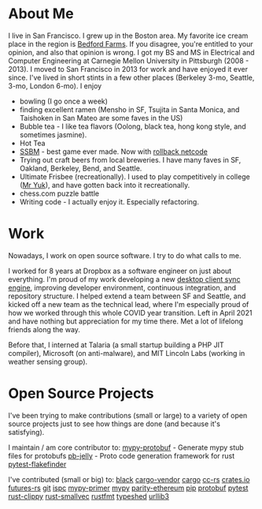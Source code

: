 # About Me

I live in San Francisco. I grew up in the Boston area. My
favorite ice cream place in the region is [Bedford Farms](https://www.bedfordfarmsicecream.com/).
If you disagree, you're entitled to your opinion, and also that opinion is wrong.
I got my BS and MS in Electrical and Computer Engineering at Carnegie Mellon University in
Pittsburgh (2008 - 2013). I moved to San Francisco in 2013 for work and have enjoyed it
ever since. I've lived in short stints in a few other places (Berkeley 3-mo, Seattle, 3-mo, London 6-mo).
I enjoy
- bowling (I go once a week)
- finding excellent ramen (Mensho in SF, Tsujita in Santa Monica, and Taishoken in San Mateo are some faves in the US)
- Bubble tea - I like tea flavors (Oolong, black tea, hong kong style, and sometimes jasmine).
- Hot Tea
- [SSBM](https://en.wikipedia.org/wiki/Super_Smash_Bros._Melee) - best game ever made. Now with [rollback netcode](https://slippi.gg/)
- Trying out craft beers from local breweries. I have many faves in SF, Oakland, Berkeley, Bend, and Seattle.
- Ultimate Frisbee (recreationally). I used to play competitively in college ([Mr Yuk](https://www.youtube.com/watch?v=2kZ4Xsb0oew)), and have gotten back into it recreationally.
- chess.com puzzle battle
- Writing code - I actually enjoy it. Especially refactoring.

# Work

Nowadays, I work on open source software. I try to do what calls to me.

I worked for 8 years at Dropbox as a software engineer on just about everything.
I'm proud of my work developing a new [desktop client sync engine](https://dropbox.tech/infrastructure/rewriting-the-heart-of-our-sync-engine),
improving developer environment, continuous integration, and repository structure. I helped extend a team between
SF and Seattle, and kicked off a new team as the technical lead, where I'm especially
proud of how we worked through this whole COVID year transition. Left in April 2021
and have nothing but appreciation for my time there. Met a lot of lifelong friends along the way.

Before that, I interned at Talaria (a small startup building a PHP JIT compiler), Microsoft (on anti-malware),
and MIT Lincoln Labs (working in weather sensing group).

# Open Source Projects

I've been trying to make contributions (small or large) to a variety of open source projects
just to see how things are done (and because it's satisfying).

I maintain / am core contributor to:
[mypy-protobuf](https://github.com/dropbox/mypy-protobuf) - Generate mypy stub files for protobufs
[pb-jelly](https://github.com/dropbox/pb-jelly) - Proto code generation framework for rust
[pytest-flakefinder](https://github.com/dropbox/pytest-flakefinder)

I've contributed (small or big) to:
[black](https://github.com/psf/black)
[cargo-vendor](https://github.com/alexcrichton/cargo-vendor)
[cargo](https://github.com/rust-lang/cargo)
[cc-rs](https://github.com/alexcrichton/cc-rs)
[crates.io](https://github.com/rust-lang/crates.io)
[futures-rs](https://github.com/rust-lang/futures-rs)
[git](https://git-scm.com/)
[ispc](https://github.com/ispc/ispc)
[mypy-primer](https://github.com/hauntsaninja/mypy_primer)
[mypy](https://github.com/python/mypy)
[parity-ethereum](https://github.com/openethereum/parity-ethereum)
[pip](https://github.com/pypa/pip)
[protobuf](https://github.com/protocolbuffers/protobuf)
[pytest](https://github.com/pytest-dev/pytest)
[rust-clippy](https://github.com/rust-lang/rust-clippy)
[rust-smallvec](https://github.com/servo/rust-smallvec)
[rustfmt](https://github.com/rust-lang/rustfmt)
[typeshed](https://github.com/python/typeshed)
[urllib3](https://github.com/urllib3/urllib3)
